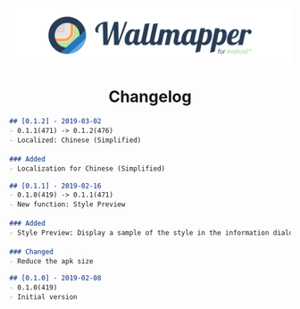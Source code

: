 <div align=center><a href="https://github.com/lucka-me/Wallmapper-android"><img src="./Resource/Banner.svg" alt="Banner"></a></div>

<h1 align=center>Changelog</h1>

```markdown
## [0.1.2] - 2019-03-02
- 0.1.1(471) -> 0.1.2(476)
- Localized: Chinese (Simplified)

### Added
- Localization for Chinese (Simplified)
```

```markdown
## [0.1.1] - 2019-02-16
- 0.1.0(419) -> 0.1.1(471)
- New function: Style Preview

### Added
- Style Preview: Display a sample of the style in the information dialog

### Changed
- Reduce the apk size
```

```markdown
## [0.1.0] - 2019-02-08
- 0.1.0(419)
- Initial version
```
